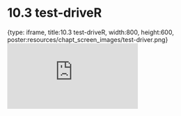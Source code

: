 # 10.3 test-driveR
 
{type: iframe, title:10.3 test-driveR, width:800, height:600, poster:resources/chapt_screen_images/test-driver.png}
![](https://vgaysin1.github.io/CURE-MicrobialMysteries-test/test-driver.html)
 

 
